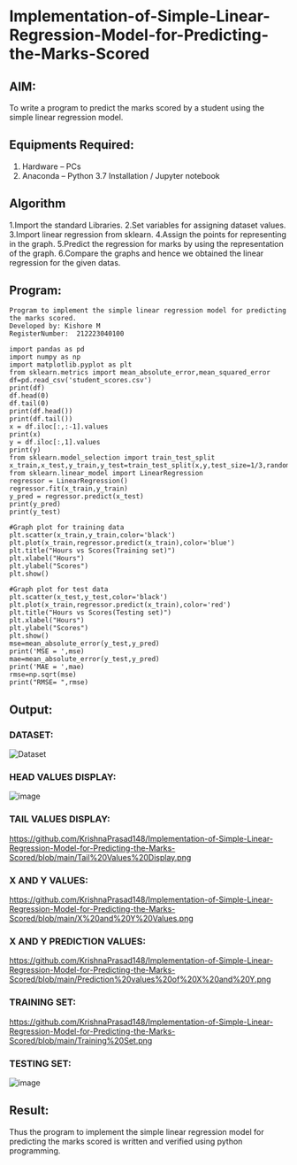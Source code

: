 # Implementation-of-Simple-Linear-Regression-Model-for-Predicting-the-Marks-Scored

## AIM:
To write a program to predict the marks scored by a student using the simple linear regression model.

## Equipments Required:
1. Hardware – PCs
2. Anaconda – Python 3.7 Installation / Jupyter notebook

## Algorithm
1.Import the standard Libraries.
2.Set variables for assigning dataset values.
3.Import linear regression from sklearn.
4.Assign the points for representing in the graph.
5.Predict the regression for marks by using the representation of the graph.
6.Compare the graphs and hence we obtained the linear regression for the given datas. 

## Program:
```
Program to implement the simple linear regression model for predicting the marks scored.
Developed by: Kishore M
RegisterNumber:  212223040100
```

```
import pandas as pd
import numpy as np
import matplotlib.pyplot as plt
from sklearn.metrics import mean_absolute_error,mean_squared_error
df=pd.read_csv('student_scores.csv')
print(df)
df.head(0)
df.tail(0)
print(df.head())
print(df.tail())
x = df.iloc[:,:-1].values
print(x)
y = df.iloc[:,1].values
print(y)
from sklearn.model_selection import train_test_split
x_train,x_test,y_train,y_test=train_test_split(x,y,test_size=1/3,random_state=0)
from sklearn.linear_model import LinearRegression
regressor = LinearRegression()
regressor.fit(x_train,y_train)
y_pred = regressor.predict(x_test)
print(y_pred)
print(y_test)

```

```
#Graph plot for training data
plt.scatter(x_train,y_train,color='black')
plt.plot(x_train,regressor.predict(x_train),color='blue')
plt.title("Hours vs Scores(Training set)")
plt.xlabel("Hours")
plt.ylabel("Scores")
plt.show()
```

```
#Graph plot for test data
plt.scatter(x_test,y_test,color='black')
plt.plot(x_train,regressor.predict(x_train),color='red')
plt.title("Hours vs Scores(Testing set)")
plt.xlabel("Hours")
plt.ylabel("Scores")
plt.show()
mse=mean_absolute_error(y_test,y_pred)
print('MSE = ',mse)
mae=mean_absolute_error(y_test,y_pred)
print('MAE = ',mae)
rmse=np.sqrt(mse)
print("RMSE= ",rmse)
```

## Output:

### DATASET:
![Dataset](https://github.com/user-attachments/assets/56c927b2-c11d-4369-9e0b-9495a7bc7236)

### HEAD VALUES DISPLAY:
![image](https://github.com/user-attachments/assets/239d324f-d10d-42d1-aa6c-afa7958aadf6)

### TAIL VALUES DISPLAY:
https://github.com/KrishnaPrasad148/Implementation-of-Simple-Linear-Regression-Model-for-Predicting-the-Marks-Scored/blob/main/Tail%20Values%20Display.png

### X AND Y VALUES:
https://github.com/KrishnaPrasad148/Implementation-of-Simple-Linear-Regression-Model-for-Predicting-the-Marks-Scored/blob/main/X%20and%20Y%20Values.png

### X AND Y PREDICTION VALUES:
https://github.com/KrishnaPrasad148/Implementation-of-Simple-Linear-Regression-Model-for-Predicting-the-Marks-Scored/blob/main/Prediction%20values%20of%20X%20and%20Y.png

### TRAINING SET:
https://github.com/KrishnaPrasad148/Implementation-of-Simple-Linear-Regression-Model-for-Predicting-the-Marks-Scored/blob/main/Training%20Set.png

### TESTING SET:
![image](https://github.com/user-attachments/assets/81b65738-bb06-445c-8b9a-293ca737aba4)


## Result:
Thus the program to implement the simple linear regression model for predicting the marks scored is written and verified using python programming.
